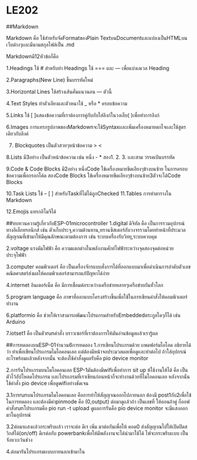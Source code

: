 # LE202

##Markdown

Markdown คือ ใช้สำหรับจัดFormatของPlain TextบนDocumentและแปลงเป็นHTMLบนเว็บต่างๆเเละมีนามสกุลไฟล์เป็น .md

Markdownมี12หัวข้อก็คือ

1.Headings
ใช้ # สำหรับทำ Headings
ใช้ === และ — เพื่อแบ่งเลเวล Heading

2.Paragraphs(New Line)
ขึ้นบรรทัดใหม่

3.Horizontal Lines
ใช้สร้างเส้นคั่นแนวนอน — ตัวนี้

4.Text Styles
ทำตัวเอียงและตัวหนาใช้ _ หรือ * ครอบข้อความ

5.Links
ใช้ [ ]แสดงข้อความที่เราต้องการคู่กับกับใส่ลิงก์ในวงเล็บ( )เพื่อทำการลิงก์

6.Images
การแทรกรูปภาพของMarkdownจะใช้Syntaxเเละเพิ่มเครื่องหมายตกใจเเละใช้สูตรเดียวกับลิงค์

7. Blockquotes
เป็นตัวสวยๆหน้าข้อความ > <

8.Lists มี3อย่าง
เป็นตัวหน้าข้อความ เช่น หนึ่ง - * 
สอง1. 2. 3. 
เเละสาม วรรคเป้นบรรทัด

9.Code & Code Blocks มี2อย่าง
หนึ่งCode
ใช้เครื่องหมายขีดเอียงๆข้างบนซ้าย ในการครอบข้อความเพื่อกรอกโค้ด
สองCode Blocks
ใช้เครื่องหมายขีดเอียงๆข้างบนซ้าย3ตัวจะได้Code Blocks

10.Task Lists
ใช้ – [ ] สำหรับTaskที่ไม่ได้ถูกChecked
11.Tables
การทำตารางใน Markdown

12.Emojis
แทรกอิโมจิได้

##ทบทวนความรู้เกี่ยวกับESP-01microcontroller
1.digital ดิจิทัล คือ เป็นการรวมอุปกรณ์ทางอิเล็กทรอนิกส์ เช่น ตัวเก็บประจุ,ความต้านทาน,ทรานซิสเตอร์กับวงจรรวมโดยทำหน้าที่ประมวลสัญญาณที่เข้ามาให้มีคุณลักษณะตามต้องการ เช่น ระบบเครื่องรับวิทยุ,ระบบควบคุม

2.voltage แรงดันไฟฟ้า คือ ความแตกต่างในพลังงานศักย์ไฟฟ้าระหว่างจุดสองจุดต่อหน่วยประจุไฟฟ้า

3.computer คอมพิวเตอร์ คือ เป็นเครื่องจักรแบบสั่งการได้ที่ออกแบบมาเพื่อดำเนินการลำดับตัวเลขคณิตศาสตร์ส่งผลให้คอมพิวเตอร์สามารถแก้ปัญหาได้ง่าย

4.internet อินเตอร์เน็ต คือ มีการเชื่อมต่อระหว่างเครือข่ายหลายๆเครือข่ายกันทั่วโลก

5.program language  คือ ภาษาที่ออกแบบโครงสร้างขึ้นเพื่อใช้ในการเขียนคำสั่งให้คอมพิวเตอร์ทำงาน

6.platformio คือ ช่วยให้เราสามารถพัฒนาโปรแกรมสําหรับEmbeddedตระกูลใดๆก็ได้ เช่น Arduino

7.iotset1 คือ เป็นตัวrunคำสั่ง บราวเซอร์ที่เราต้องการให้มันอ่านข้อมูลเเล้วเรารู้ผล

##การทดลองบนESP-01จำนวน6การทดลอง
1.การเขียนโปรเเกรมด้วย เเพดฟอร์มไอโอด อธิยายได้ว่า ทำเพื่อเขียนโปรเเกรมไมโอคอนเลอ เเต่ต้องมีหน้าจอประมวลผลเพื่อดูเเละทำต่อไป ถ้าใส่อุปกรณ์อะไรพร้อมเเล้วหลังจากนั้น จะต้องใช้คำสั้งดูผลรับคือ pio device monitor

2.การรันโปรเเกรมบนไมโอคอนเลอ ESP-1มันต้องมีwifiเพื่อทำการ sit up ห้ใช้งานให้ได้ คือ เป็นตัวไว้อัปโหลดโปรเเกรม เเละโปรเเกรมที่เราเขียนก่อนหน้าก็จะทำงานด้วยที่ไมโอคอนเลอ หลังจากนั่นใช้คำสั่ง pio device เพื่อดูwifiอย่างชัดเจน

3.1การrunบนโปรเเกรมไมโอคอนเลอ คือการทำให้สัญญาณออกไปภายนอก ต้องมี post1กับ2เพื่อใข้ในการทดลอง เเละต้องมีค่าpinmode คือ (0,output) ต่อมาดูเเล้วถ้า เป็นเลขที่ ให้ออนถ้าคู่ ก็ออฟ คำสั่งrunโปรเเกรมคือ pio run -t upload ดูผลการรันคือ pio device monitor จะมีเเสงออกมาในอุปกรณ์

3.2ต่อมาเเสงเเล้วกระพริบเเล้ว เราจะต่อ ดีเร เพิ่ม มาต่อกันเพื่อให้ คอด0 ส่งสัญญาณไปให้เปิดปิดสวิกส์ได้(on/off) ดีเรต่อกับ powerbankเพื่อให้มีพลังงานจะได้นำมาใช้ได้ ไฟจะกระพริบเเบบ เป็นจังหวะเว้นช่วง

4.ต่อมารันโปรเเกรมเเบบภายนอกเข้ามาใน
